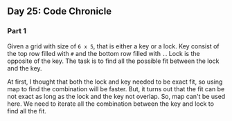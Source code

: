 ## Day 25: Code Chronicle

### Part 1

Given a grid with size of `6 x 5`, that is either a key or a lock. Key consist
of the top row filled with `#` and the bottom row filled with `.`. Lock is the
opposite of the key. The task is to find all the possible fit between the lock
and the key.

At first, I thought that both the lock and key needed to be exact fit, so using
map to find the combination will be faster. But, it turns out that the fit can
be not exact as long as the lock and the key not overlap. So, map can't be used
here. We need to iterate all the combination between the key and lock to find
all the fit.
